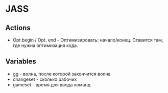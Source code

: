# JASS

## Actions

* Opt.begin / Opt. end - Оптимизировать: начало/конец. Ставится там, где нужна оптимизация кода.

## Variables

* gg - волна, после которой закончится волна
* changeset - сколько рабочих
* gameset - время для ввода команд
